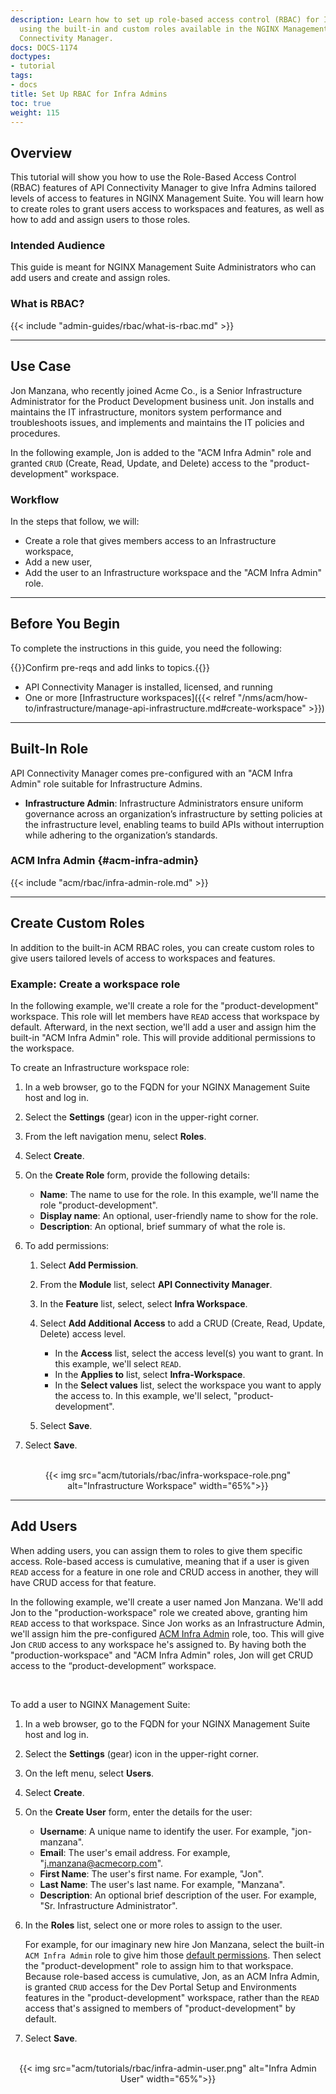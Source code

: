 ```yaml
---
description: Learn how to set up role-based access control (RBAC) for Infra Admins
  using the built-in and custom roles available in the NGINX Management Suite API
  Connectivity Manager.
docs: DOCS-1174
doctypes:
- tutorial
tags:
- docs
title: Set Up RBAC for Infra Admins
toc: true
weight: 115
---
```


## Overview

This tutorial will show you how to use the Role-Based Access Control (RBAC) features of API Connectivity Manager to give Infra Admins tailored levels of access to features in NGINX Management Suite. You will learn how to create roles to grant users access to workspaces and features, as well as how to add and assign users to those roles.

### Intended Audience

This guide is meant for NGINX Management Suite Administrators who can add users and create and assign roles.

### What is RBAC?

{{< include "admin-guides/rbac/what-is-rbac.md" >}}

---

## Use Case

Jon Manzana, who recently joined Acme Co., is a Senior Infrastructure Administrator for the Product Development business unit. Jon installs and maintains the IT infrastructure, monitors system performance and troubleshoots issues, and implements and maintains the IT policies and procedures.

In the following example, Jon is added to the "ACM Infra Admin" role and granted `CRUD` (Create, Read, Update, and Delete) access to the "product-development" workspace.

### Workflow

In the steps that follow, we will:

- Create a role that gives members access to an Infrastructure workspace,
- Add a new user,
- Add the user to an Infrastructure workspace and the "ACM Infra Admin" role.

---

## Before You Begin

To complete the instructions in this guide, you need the following:

{{<comment>}}Confirm pre-reqs and add links to topics.{{</comment>}}

- API Connectivity Manager is installed, licensed, and running
- One or more [Infrastructure workspaces]({{< relref "/nms/acm/how-to/infrastructure/manage-api-infrastructure.md#create-workspace" >}})

---

## Built-In Role

API Connectivity Manager comes pre-configured with an "ACM Infra Admin" role suitable for Infrastructure Admins.

- **Infrastructure Admin**: Infrastructure Administrators ensure uniform governance across an organization’s infrastructure by setting policies at the infrastructure level, enabling teams to build APIs without interruption while adhering to the organization’s standards.

### ACM Infra Admin {#acm-infra-admin}

{{< include "acm/rbac/infra-admin-role.md" >}}

---

## Create Custom Roles

In addition to the built-in ACM RBAC roles, you can create custom roles to give users tailored levels of access to workspaces and features.

### Example: Create a workspace role

In the following example, we'll create a role for the "product-development" workspace. This role will let members have `READ` access that workspace by default. Afterward, in the next section, we'll add a user and assign him the built-in "ACM Infra Admin" role. This will provide additional permissions to the workspace.

To create an Infrastructure workspace role:

1. In a web browser, go to the FQDN for your NGINX Management Suite host and log in.
2. Select the **Settings** (gear) icon in the upper-right corner.
3. From the left navigation menu, select **Roles**.
4. Select **Create**.
5. On the **Create Role** form, provide the following details:

   - **Name**: The name to use for the role. In this example, we'll name the role "product-development".
   - **Display name**: An optional, user-friendly name to show for the role.
   - **Description**: An optional, brief summary of what the role is.

6. To add permissions:

   1. Select **Add Permission**.
   2. From the **Module** list, select **API Connectivity Manager**.
   3. In the **Feature** list, select, select **Infra Workspace**.
   4. Select **Add Additional Access** to add a CRUD (Create, Read, Update, Delete) access level.

      - In the **Access** list, select the access level(s) you want to grant. In this example, we'll select `READ`.
      - In the **Applies to** list, select **Infra-Workspace**.
      - In the **Select values** list, select the workspace you want to apply the access to. In this example, we'll select, "product-development".

   5. Select **Save**.

7. Select **Save**.

<br>

<div style="text-align:center;">{{< img src="acm/tutorials/rbac/infra-workspace-role.png" alt="Infrastructure Workspace" width="65%">}}</div>


---

## Add Users

When adding users, you can assign them to roles to give them specific access. Role-based access is cumulative, meaning that if a user is given `READ` access for a feature in one role and CRUD access in another, they will have CRUD access for that feature.

In the following example, we'll create a user named Jon Manzana. We'll add Jon to the "production-workspace" role we created above, granting him `READ` access to that workspace. Since Jon works as an Infrastructure Admin, we'll assign him the pre-configured [ACM Infra Admin](#acm-infra-admin) role, too. This will give Jon `CRUD` access to any workspace he's assigned to. By having both the "production-workspace" and "ACM Infra Admin" roles, Jon will get CRUD access to the “product-development” workspace.

<br>

To add a user to NGINX Management Suite:

1. In a web browser, go to the FQDN for your NGINX Management Suite host and log in.
1. Select the **Settings** (gear) icon in the upper-right corner.
1. On the left menu, select **Users**.
1. Select **Create**.
1. On the **Create User** form, enter the details for the user:

   - **Username**: A unique name to identify the user. For example, "jon-manzana".
   - **Email**: The user's email address. For example, "<j.manzana@acmecorp.com>".
   - **First Name**: The user's first name. For example, "Jon".
   - **Last Name**: The user's last name. For example, "Manzana".
   - **Description**: An optional brief description of the user. For example, "Sr. Infrastructure Administrator".

1. In the **Roles** list, select one or more roles to assign to the user.

   For example, for our imaginary new hire Jon Manzana, select the built-in `ACM Infra Admin` role to give him those [default permissions](#acm-infra-admin). Then select the "product-development" role to assign him to that workspace. Because role-based access is cumulative, Jon, as an ACM Infra Admin, is granted `CRUD` access for the Dev Portal Setup and Environments features in the "product-development" workspace, rather than the `READ` access that's assigned to members of "product-development" by default.

1. Select **Save**.

<br>

<div style="text-align:center;">{{< img src="acm/tutorials/rbac/infra-admin-user.png" alt="Infra Admin User" width="65%">}}</div>
